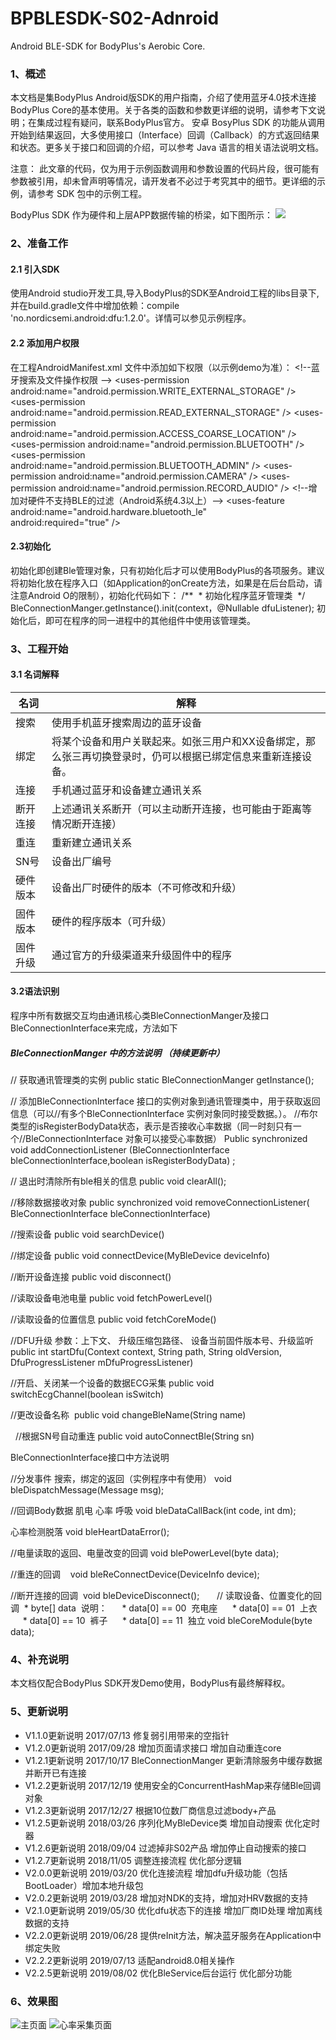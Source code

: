
# BPBLESDK-S02-Adnroid
 Android BLE-SDK for BodyPlus's Aerobic Core.
 
 ### 1、概述
本文档是集BodyPlus Android版SDK的用户指南，介绍了使用蓝牙4.0技术连接BodyPlus 
Core的基本使用。关于各类的函数和参数更详细的说明，请参考下文说明；在集成过程有疑问，联系BodyPlus官方。
安卓 BosyPlus SDK 的功能从调用开始到结果返回，大多使用接口（Interface）回调（Callback）的方式返回结果和状态。更多关于接口和回调的介绍，可以参考 Java 语言的相关语法说明文档。

注意：
此文章的代码，仅为用于示例函数调用和参数设置的代码片段，很可能有参数被引用，却未曾声明等情况，请开发者不必过于考究其中的细节。更详细的示例，请参考 SDK 包中的示例工程。

BodyPlus SDK 作为硬件和上层APP数据传输的桥梁，如下图所示：
![](app/pic/1.png)

### 2、准备工作
#### 2.1 引入SDK
使用Android studio开发工具,导入BodyPlus的SDK至Android工程的libs目录下,并在build.gradle文件中增加依赖：compile &apos;no.nordicsemi.android:dfu:1.2.0&apos;。详情可以参见示例程序。


#### 2.2 添加用户权限

在工程AndroidManifest.xml 文件中添加如下权限（以示例demo为准）：
&lt;!--蓝牙搜索及文件操作权限 --&gt;
&lt;uses-permission android:name=&quot;android.permission.WRITE_EXTERNAL_STORAGE&quot; /&gt;
&lt;uses-permission android:name=&quot;android.permission.READ_EXTERNAL_STORAGE&quot; /&gt;
&lt;uses-permission android:name=&quot;android.permission.ACCESS_COARSE_LOCATION&quot; /&gt;
&lt;uses-permission android:name=&quot;android.permission.BLUETOOTH&quot; /&gt;
&lt;uses-permission android:name=&quot;android.permission.BLUETOOTH_ADMIN&quot; /&gt;
&lt;uses-permission android:name=&quot;android.permission.CAMERA&quot; /&gt;
&lt;uses-permission android:name=&quot;android.permission.RECORD_AUDIO&quot; /&gt;
&lt;!--增加对硬件不支持BLE的过滤（Android系统4.3以上）--&gt;
&lt;uses-feature
&nbsp;&nbsp;&nbsp;&nbsp;&nbsp;&nbsp;&nbsp; android:name=&quot;android.hardware.bluetooth_le&quot;
&nbsp;&nbsp;&nbsp;&nbsp;&nbsp;&nbsp;&nbsp; android:required=&quot;true&quot; /&gt;

#### 2.3初始化

初始化即创建Ble管理对象，只有初始化后才可以使用BodyPlus的各项服务。建议将初始化放在程序入口（如Application的onCreate方法，如果是在后台启动，请注意Android O的限制），初始化代码如下：
/**
&nbsp;* 初始化程序蓝牙管理类
&nbsp;*/
BleConnectionManger.getInstance().init(context，@Nullable dfuListener);
初始化后，即可在程序的同一进程中的其他组件中使用该管理类。





### 3、工程开始







#### 3.1 名词解释


| 名词 | 解释 |
| --- | --- |
| 搜索| 使用手机蓝牙搜索周边的蓝牙设备 |
| 绑定 |  将某个设备和用户关联起来。如张三用户和XX设备绑定，那么张三再切换登录时，仍可以根据已绑定信息来重新连接设备。 |
| 连接 | 手机通过蓝牙和设备建立通讯关系 |
| 断开连接 | 上述通讯关系断开（可以主动断开连接，也可能由于距离等情况断开连接） |
| 重连| 重新建立通讯关系|
|SN号 | 设备出厂编号| 
|硬件版本 |设备出厂时硬件的版本（不可修改和升级） |
|固件版本 |  硬件的程序版本（可升级）|
|固件升级 |通过官方的升级渠道来升级固件中的程序 |

#### 3.2语法识别


程序中所有数据交互均由通讯核心类BleConnectionManger及接口BleConnectionInterface来完成，方法如下


##### BleConnectionManger 中的方法说明 （持续更新中）

// 获取通讯管理类的实例
public static BleConnectionManger getInstance();

// 添加BleConnectionInterface 接口的实例对象到通讯管理类中，用于获取返回信息（可以//有多个BleConnectionInterface 实例对象同时接受数据。）。
//布尔类型的isRegisterBodyData状态，表示是否接收心率数据（同一时刻只有一个//BleConnectionInterface 对象可以接受心率数据）
Public synchronized void addConnectionListener
(BleConnectionInterface bleConnectionInterface,boolean isRegisterBodyData) ;

// 退出时清除所有ble相关的信息
public void clearAll();

//移除数据接收对象
public synchronized void removeConnectionListener(
BleConnectionInterface bleConnectionInterface)

//搜索设备
public void searchDevice()

//绑定设备
public void connectDevice(MyBleDevice deviceInfo)

//断开设备连接
public void disconnect()

//读取设备电池电量
public void fetchPowerLevel()

//读取设备的位置信息
public void fetchCoreMode()

//DFU升级 参数：上下文、 升级压缩包路径、 设备当前固件版本号、升级监听
public int startDfu(Context context, String path, String oldVersion, 
DfuProgressListener mDfuProgressListener) 

//开启、关闭某一个设备的数据ECG采集
public void switchEcgChannel(boolean isSwitch) 

//更改设备名称
&nbsp;public void changeBleName(String name)

&nbsp;
//根据SN号自动重连
public void autoConnectBle(String sn)

BleConnectionInterface接口中方法说明

//分发事件 搜索，绑定的返回（实例程序中有使用）
void bleDispatchMessage(Message msg);

//回调Body数据 肌电 心率 呼吸
void bleDataCallBack(int code, int dm);

心率检测脱落
void bleHeartDataError();

//电量读取的返回、电量改变的回调
void blePowerLevel(byte data);

//重连的回调&nbsp;&nbsp;&nbsp; 
void bleReConnectDevice(DeviceInfo device);

//断开连接的回调&nbsp; 
void bleDeviceDisconnect();
&nbsp;&nbsp;&nbsp;&nbsp; 
&nbsp;// 读取设备、位置变化的回调
&nbsp;* byte[] data&nbsp; 说明：
&nbsp;&nbsp;&nbsp;&nbsp; * data[0] == 00&nbsp; 充电座
&nbsp;&nbsp;&nbsp;&nbsp; * data[0] == 01&nbsp; 上衣
&nbsp;&nbsp;&nbsp;&nbsp; * data[0] == 10&nbsp; 裤子
&nbsp;&nbsp;&nbsp;&nbsp; * data[0] == 11&nbsp; 独立
void bleCoreModule(byte data);





### 4、补充说明

本文档仅配合BodyPlus SDK开发Demo使用，BodyPlus有最终解释权。


### 5、更新说明
* V1.1.0更新说明 2017/07/13 修复弱引用带来的空指针
* V1.2.0更新说明 2017/09/28 增加页面请求接口 增加自动重连core
* V1.2.1更新说明 2017/10/17 BleConnectionManger 更新清除服务中缓存数据 并断开已有连接
* V1.2.2更新说明 2017/12/19 使用安全的ConcurrentHashMap来存储Ble回调对象
* V1.2.3更新说明 2017/12/27 根据10位数厂商信息过滤body+产品
* V1.2.5更新说明 2018/03/26 序列化MyBleDevice类 增加自动搜索 优化定时器
* V1.2.6更新说明 2018/09/04 过滤掉非S02产品 增加停止自动搜索的接口
* V1.2.7更新说明 2018/11/05 调整连接流程 优化部分逻辑
* V2.0.0更新说明 2019/03/20 优化连接流程 增加dfu升级功能（包括BootLoader）增加本地升级包
* V2.0.2更新说明 2019/03/28 增加对NDK的支持，增加对HRV数据的支持
* V2.1.0更新说明 2019/05/30 优化dfu状态下的连接 增加厂商ID处理 增加离线数据的支持
* V2.2.0更新说明 2019/06/28 提供reInit方法，解决蓝牙服务在Application中绑定失败
* V2.2.2更新说明 2019/07/13 适配android8.0相关操作
* V2.2.5更新说明 2019/08/02 优化BleService后台运行 优化部分功能


### 6、效果图

![主页面](app/pic/2.png)
![心率采集页面](app/pic/3.png)








